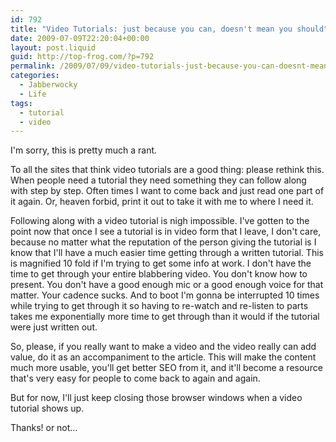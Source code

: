```yaml
---
id: 792
title: "Video Tutorials: just because you can, doesn't mean you should"
date: 2009-07-09T22:20:04+00:00
layout: post.liquid
guid: http://top-frog.com/?p=792
permalink: /2009/07/09/video-tutorials-just-because-you-can-doesnt-mean-you-should/
categories:
  - Jabberwocky
  - Life
tags:
  - tutorial
  - video
---
```

I'm sorry, this is pretty much a rant.

To all the sites that think video tutorials are a good thing: please rethink this. When people need a tutorial they need something they can follow along with step by step. Often times I want to come back and just read one part of it again. Or, heaven forbid, print it out to take it with me to where I need it.

Following along with a video tutorial is nigh impossible. I've gotten to the point now that once I see a tutorial is in video form that I leave, I don't care, because no matter what the reputation of the person giving the tutorial is I know that I'll have a much easier time getting through a written tutorial. This is magnified 10 fold if I'm trying to get some info at work. I don't have the time to get through your entire blabbering video. You don't know how to present. You don't have a good enough mic or a good enough voice for that matter. Your cadence sucks. And to boot I'm gonna be interrupted 10 times while trying to get through it so having to re-watch and re-listen to parts takes me exponentially more time to get through than it would if the tutorial were just written out.

So, please, if you really want to make a video and the video really can add value, do it as an accompaniment to the article. This will make the content much more usable, you'll get better SEO from it, and it'll become a resource that's very easy for people to come back to again and again.

But for now, I'll just keep closing those browser windows when a video tutorial shows up.

Thanks! or not…
